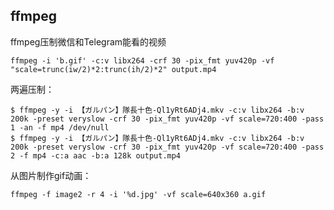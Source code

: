 ffmpeg
-----------------------------------

ffmpeg压制微信和Telegram能看的视频

`ffmpeg -i 'b.gif' -c:v libx264 -crf 30 -pix_fmt yuv420p -vf "scale=trunc(iw/2)*2:trunc(ih/2)*2" output.mp4`

两遍压制：

```
$ ffmpeg -y -i 【ガルパン】隊長十色-Ql1yRt6ADj4.mkv -c:v libx264 -b:v 200k -preset veryslow -crf 30 -pix_fmt yuv420p -vf scale=720:400 -pass 1 -an -f mp4 /dev/null
$ ffmpeg -y -i 【ガルパン】隊長十色-Ql1yRt6ADj4.mkv -c:v libx264 -b:v 200k -preset veryslow -crf 30 -pix_fmt yuv420p -vf scale=720:400 -pass 2 -f mp4 -c:a aac -b:a 128k output.mp4
```

从图片制作gif动画：

`ffmpeg -f image2 -r 4 -i '%d.jpg' -vf scale=640x360 a.gif`

